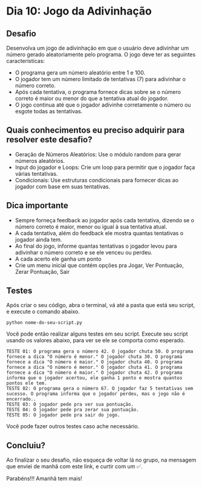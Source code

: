 # Dia 10: Jogo da Adivinhação

## Desafio
Desenvolva um jogo de adivinhação em que o usuário deve adivinhar um número gerado aleatoriamente pelo programa. O jogo deve ter as seguintes características:
- O programa gera um número aleatório entre 1 e 100.
- O jogador tem um número limitado de tentativas (7) para adivinhar o número correto.
- Após cada tentativa, o programa fornece dicas sobre se o número correto é maior ou menor do que a tentativa atual do jogador.
- O jogo continua até que o jogador adivinhe corretamente o número ou esgote todas as tentativas.

## Quais conhecimentos eu preciso adquirir para resolver este desafio?
- Geração de Números Aleatórios: Use o módulo random para gerar números aleatórios.
- Input do jogador e Loops: Crie um loop para permitir que o jogador faça várias tentativas.
- Condicionais: Use estruturas condicionais para fornecer dicas ao jogador com base em suas tentativas.

## Dica importante
- Sempre forneça feedback ao jogador após cada tentativa, dizendo se o número correto é maior, menor ou igual à sua tentativa atual.
- A cada tentativa, além do feedback ele mostra quantas tentativas o jogador ainda tem.
- Ao final do jogo, informe quantas tentativas o jogador levou para adivinhar o número correto e se ele venceu ou perdeu.
- A cada acerto ele ganha um ponto
- Crie um menu inicial que contém opções pra Jogar, Ver Pontuação, Zerar Pontuação, Sair

## Testes

Após criar o seu código, abra o terminal, vá até a pasta que está seu script, e execute o comando abaixo.

```
python nome-do-seu-script.py
```

Você pode então realizar alguns testes em seu script. Execute seu script usando os valores abaixo, para ver se ele se comporta como esperado.

```
TESTE 01: O programa gera o número 42. O jogador chuta 50. O programa fornece a dica "O número é menor." O jogador chuta 30. O programa fornece a dica "O número é maior." O jogador chuta 40. O programa fornece a dica "O número é menor." O jogador chuta 41. O programa fornece a dica "O número é maior." O jogador chuta 42. O programa informa que o jogador acertou, ele ganha 1 ponto e mostra quantos pontos ele tem.
TESTE 02: O programa gera o número 67. O jogador faz 5 tentativas sem sucesso. O programa informa que o jogador perdeu, mas o jogo não é encerrado..
TESTE 03: O jogador pede pra ver sua pontuação.
TESTE 04: O jogador pede pra zerar sua pontuação.
TESTE 05: O jogador pede pra sair do jogo.

```

Você pode fazer outros testes caso ache necessário.

## Concluiu?

Ao finalizar o seu desafio, não esqueça de voltar lá no grupo, na mensagem que enviei de manhã com este link, e curtir com um ✅.

Parabéns!!! Amanhã tem mais! 